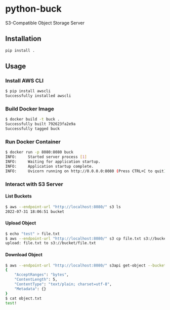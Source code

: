# python-buck
S3-Compatible Object Storage Server

## Installation
```sh
pip install .
```

## Usage
### Install AWS CLI
```sh
$ pip install awscli
Successfully installed awscli
```

### Build Docker Image
```sh
$ docker build -t buck .
Successfully built 792623fa2e9a
Successfully tagged buck
```

### Run Docker Container
```sh
$ docker run -p 8080:8080 buck
INFO:     Started server process [1]
INFO:     Waiting for application startup.
INFO:     Application startup complete.
INFO:     Uvicorn running on http://0.0.0.0:8080 (Press CTRL+C to quit)
```

### Interact with S3 Server
#### List Buckets
```sh
$ aws --endpoint-url "http://localhost:8080/" s3 ls
2022-07-31 18:06:51 bucket
```

#### Upload Object
```sh
$ echo "test" > file.txt
$ aws --endpoint-url "http://localhost:8080/" s3 cp file.txt s3://bucket/
upload: file.txt to s3://bucket/file.txt
```

#### Download Object
```sh
$ aws --endpoint-url "http://localhost:8080/" s3api get-object --bucket bucket --key file.txt object.txt
{
    "AcceptRanges": "bytes",
    "ContentLength": 5,
    "ContentType": "text/plain; charset=utf-8",
    "Metadata": {}
}
$ cat object.txt
test!
```
